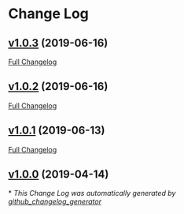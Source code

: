 # Change Log

## [v1.0.3](https://github.com/morphatic/feathers-auth0-authorize-hook/tree/v1.0.3) (2019-06-16)
[Full Changelog](https://github.com/morphatic/feathers-auth0-authorize-hook/compare/v1.0.2...v1.0.3)

## [v1.0.2](https://github.com/morphatic/feathers-auth0-authorize-hook/tree/v1.0.2) (2019-06-16)
[Full Changelog](https://github.com/morphatic/feathers-auth0-authorize-hook/compare/v1.0.1...v1.0.2)

## [v1.0.1](https://github.com/morphatic/feathers-auth0-authorize-hook/tree/v1.0.1) (2019-06-13)
[Full Changelog](https://github.com/morphatic/feathers-auth0-authorize-hook/compare/v1.0.0...v1.0.1)

## [v1.0.0](https://github.com/morphatic/feathers-auth0-authorize-hook/tree/v1.0.0) (2019-04-14)


\* *This Change Log was automatically generated by [github_changelog_generator](https://github.com/skywinder/Github-Changelog-Generator)*